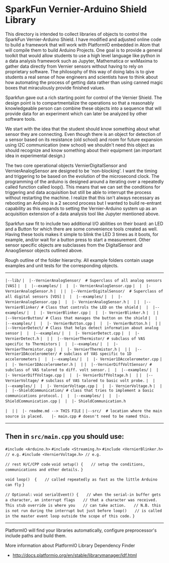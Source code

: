 # SparkFun Vernier-Arduino Shield Library

This directory is intended to collect libraries of objects to control the SparkFun Vernier-Arduino Shield.  I have modified and adjusted online code to build a
framework that will work with PlatformIO embedded in Atom that will compile them to build Arduino Projects.  One goal is to provide a general toolkit that would allow students to use a high level language like python in a data analysis framework such as Jupyter, Mathematica or wxMaxima to gather data directly from Vernier sensors without having to rely on proprietary software.  The philosophy of this way of doing labs is to give students a real sense of how engineers and scientists have to think about how automating the process of getting data rather than using canned magic boxes that miraculously provide finished values.

Sparkfun gave out a rich starting point for control of the Vernier Shield.  The design point is to compartmentalize the operations so that a reasonably knowledgeable person can combine these objects into a sequence that will provide data for an experiment which can later be analyzed by other software tools.

We start with the idea that the student should know something about what sensor they are connecting.  Even though there is an object for detection of a
sensor based on its resistance (old school) and room for future expansion using I2C communication (new school) we shouldn't need this object as should recognize and know something about their equipment (an important idea in experimental design.)

The two core operational objects VernierDigitalSensor and VernierAnalogSensor are designed to be 'non-blocking'.  I want the timing and triggering to be based on the evolution of the microsecond clock.  The programming of the arduino is designed around a iterating over a repeatedly called function called loop(). This means that we can set the conditions for triggering and data acquisition but still be able to interrupt the process without restarting the machine. I realize that this isn't always necessary as rebooting an Arduino is a 2 second process but I wanted to build re-entrant capability as this expands to setting the Vernier-Arduino system up as an acquisition extension of a data analysis tool like Jupyter mentioned above.

Sparkfun saw fit to include two additional I/O abilities on their board: an LED and a Button for which there are some convenience tools created as well. Having these tools makes it simple to blink the LED 3 times as it boots, for example, and/or wait for a button press to start a measurement.  Other sensor specific objects are subclasses from the DigitalSensor and AnaogSensor objects outlined above.

Rough outline of the folder hierarchy.  All example folders contain usage
examples and unit tests for the corresponding objects.

---

`|--lib/`
`|  |--VernierAnalogSensor/  # Superclass of all analog sensors [VAS]`
`|  |  |--examples/`
`|  |  |- VernierAnalogSensor.cpp`
`|  |  |- VernierAnalogSensor.h`
`|  |`
`|  |--VernierDigitalSensor/  # Superclass of all digital sensors [VDS]`
`|  |  |--examples/`
`|  |  |- VernierAnalogSensor.cpp`
`|  |  |- VernierAnalogSensor.h`
`|  |`
`|  |--VernierBlinker/ # Class that controls the LED on the shield`
`|  |  |--examples/`
`|  |  |- VernierBlinker.cpp`
`|  |  |- VernierBlinker.h`
`|  |`
`|  |--VernierButton/ # Class that manages the button on the shield`
`|  |  |--examples/`
`|  |  |- VernierButton.cpp`
`|  |  |- VernierButton.h`
`|  |`
`|  |--VernierDetect/ # Class that helps detect information about analog sensor`
`|  |  |--examples/`
`|  |  |- VernierDetect.cpp`
`|  |  |- VernierDetect.h`
`|  |`
`|  |--VernierThermistor/ # subclass of VAS specific to Thermistors`
`|  |  |--examples/`
`|  |  |- VernierThermistor.cpp`
`|  |  |- VernierThermistor.h`
`|  |`
`|  |--Vernier1DAccelerometer/ # subclass of VAS specific to 1D accelerometers`
`|  |  |--examples/`
`|  |  |- Vernier1DAccelerometer.cpp`
`|  |  |- Vernier1DAccelerometer.h`
`|  |`
`|  |--VernierDiffVoltSensor/ # subclass of VAS talored to diff. volt sensor.`
`|  |  |--examples/`
`|  |  |- VernierDiffVoltage.cpp`
`|  |  |- VernierDiffVoltage.h`
`|  |`
`|  |--VernierVoltage/ # subclass of VAS talored to basic volt probe.`
`|  |  |--examples/`
`|  |  |- VernierVoltage.cpp`
`|  |  |- VernierVoltage.h`
`|  |`
`|  |--ShieldCommunication/ # class that tries to implement a basic communications protocol.`
`|  |  |--examples/`
`|  |  |- ShieldCommunication.cpp`
`|  |  |- ShieldCommunication.h`

`|  |`
`|  |- readme.md --> THIS FILE`
`|`
`|--src/  # location where the main source is placed.`
`   |- main.cpp # doesn't need to be named this.`

---

Then in `src/main.cpp` you should use:
---

`#include <Arduino.h>`
`#include <Streaming.h>`
`#include <VernierBlinker.h> // e.g.`
`#include <VernierVoltage.h> // e.g.`

`// rest H/C/CPP code`
`void setup() {`
`   // setup the conditions, communications and other details.`
`}`

`void loop()  {`
`   // called repeatedly as fast as the little Arduino can fly`
`}`

`// Optional:`
`void serialEvent() {`
`   // when the serial-in buffer gets a character, an interrupt flags`
`   // that a character was received. This stub override is where you`
`   // can take action.`
`   // N.B. this is not run during the interrupt but just before loop()`
`   // is called in the master event loop outside the scope of this code.`
`}`

---
PlatformIO will find your libraries automatically, configure preprocessor's
include paths and build them.

More information about PlatformIO Library Dependency Finder
- http://docs.platformio.org/en/stable/librarymanager/ldf.html
